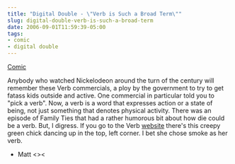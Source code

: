 ```yaml
---
title: "Digital Double - \"Verb is Such a Broad Term\""
slug: digital-double-verb-is-such-a-broad-term
date: 2006-09-01T11:59:39-05:00
tags:
- comic
- digital double
---
```

[Comic](http://digitaldouble.smackjeeves.com/comics/58254/)

Anybody who watched Nickelodeon around the turn of the century will remember these Verb commercials, a ploy by the government to try to get fatass kids outside and active. One commercial in particular told you to "pick a verb". Now, a verb is a word that expresses action or a state of being, not just something that denotes physical activity. There was an episode of Family Ties that had a rather humorous bit about how die could be a verb. But, I digress. If you go to the Verb [website](http://www.verbnow.com) there's this creepy green chick dancing up in the top, left corner. I bet she chose smoke as her verb.

- Matt <><
